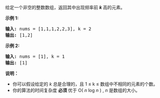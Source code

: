 <html>
 <body>
  <p>
   给定一个非空的整数数组，返回其中出现频率前
   <strong>
    <em>
     k
    </em>
   </strong>
   高的元素。
  </p>
  <p>
   <strong>
    示例 1:
   </strong>
  </p>
  <pre><strong>输入: </strong>nums = [1,1,1,2,2,3], k = 2
<strong>输出: </strong>[1,2]
</pre>
  <p>
   <strong>
    示例 2:
   </strong>
  </p>
  <pre><strong>输入: </strong>nums = [1], k = 1
<strong>输出: </strong>[1]</pre>
  <p>
   <strong>
    说明：
   </strong>
  </p>
  <ul>
   <li>
    你可以假设给定的
    <em>
     k
    </em>
    总是合理的，且 1 ≤ k ≤ 数组中不相同的元素的个数。
   </li>
   <li>
    你的算法的时间复杂度
    <strong>
     必须
    </strong>
    优于 O(
    <em>
     n
    </em>
    log
    <em>
     n
    </em>
    ) ,
    <em>
     n
    </em>
    是数组的大小。
   </li>
  </ul>
 </body>
</html>